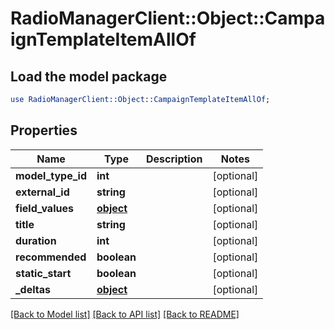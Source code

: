 # RadioManagerClient::Object::CampaignTemplateItemAllOf

## Load the model package
```perl
use RadioManagerClient::Object::CampaignTemplateItemAllOf;
```

## Properties
Name | Type | Description | Notes
------------ | ------------- | ------------- | -------------
**model_type_id** | **int** |  | [optional] 
**external_id** | **string** |  | [optional] 
**field_values** | [**object**](.md) |  | [optional] 
**title** | **string** |  | [optional] 
**duration** | **int** |  | [optional] 
**recommended** | **boolean** |  | [optional] 
**static_start** | **boolean** |  | [optional] 
**_deltas** | [**object**](.md) |  | [optional] 

[[Back to Model list]](../README.md#documentation-for-models) [[Back to API list]](../README.md#documentation-for-api-endpoints) [[Back to README]](../README.md)


